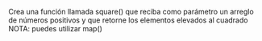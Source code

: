 Crea una función llamada square() que reciba como parámetro un arreglo de números positivos y que retorne los elementos elevados al cuadrado
NOTA: puedes utilizar map()
